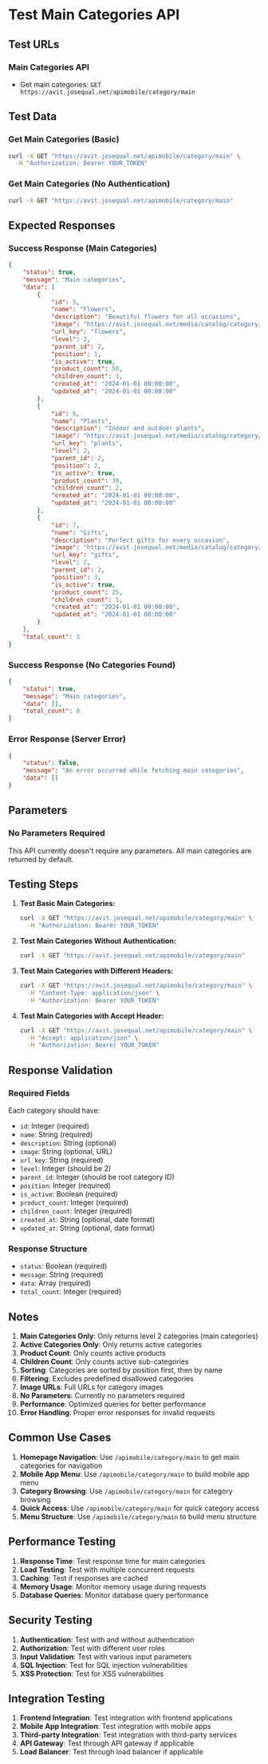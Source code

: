 # Test Main Categories API

## Test URLs

### Main Categories API
- Get main categories: `GET https://avit.josequal.net/apimobile/category/main`

## Test Data

### Get Main Categories (Basic)
```bash
curl -X GET "https://avit.josequal.net/apimobile/category/main" \
  -H "Authorization: Bearer YOUR_TOKEN"
```

### Get Main Categories (No Authentication)
```bash
curl -X GET "https://avit.josequal.net/apimobile/category/main"
```

## Expected Responses

### Success Response (Main Categories)
```json
{
    "status": true,
    "message": "Main categories",
    "data": [
        {
            "id": 5,
            "name": "Flowers",
            "description": "Beautiful flowers for all occasions",
            "image": "https://avit.josequal.net/media/catalog/category/flowers.jpg",
            "url_key": "flowers",
            "level": 2,
            "parent_id": 2,
            "position": 1,
            "is_active": true,
            "product_count": 50,
            "children_count": 3,
            "created_at": "2024-01-01 00:00:00",
            "updated_at": "2024-01-01 00:00:00"
        },
        {
            "id": 6,
            "name": "Plants",
            "description": "Indoor and outdoor plants",
            "image": "https://avit.josequal.net/media/catalog/category/plants.jpg",
            "url_key": "plants",
            "level": 2,
            "parent_id": 2,
            "position": 2,
            "is_active": true,
            "product_count": 30,
            "children_count": 2,
            "created_at": "2024-01-01 00:00:00",
            "updated_at": "2024-01-01 00:00:00"
        },
        {
            "id": 7,
            "name": "Gifts",
            "description": "Perfect gifts for every occasion",
            "image": "https://avit.josequal.net/media/catalog/category/gifts.jpg",
            "url_key": "gifts",
            "level": 2,
            "parent_id": 2,
            "position": 3,
            "is_active": true,
            "product_count": 25,
            "children_count": 1,
            "created_at": "2024-01-01 00:00:00",
            "updated_at": "2024-01-01 00:00:00"
        }
    ],
    "total_count": 3
}
```

### Success Response (No Categories Found)
```json
{
    "status": true,
    "message": "Main categories",
    "data": [],
    "total_count": 0
}
```

### Error Response (Server Error)
```json
{
    "status": false,
    "message": "An error occurred while fetching main categories",
    "data": []
}
```

## Parameters

### No Parameters Required
This API currently doesn't require any parameters. All main categories are returned by default.

## Testing Steps

1. **Test Basic Main Categories:**
   ```bash
   curl -X GET "https://avit.josequal.net/apimobile/category/main" \
     -H "Authorization: Bearer YOUR_TOKEN"
   ```

2. **Test Main Categories Without Authentication:**
   ```bash
   curl -X GET "https://avit.josequal.net/apimobile/category/main"
   ```

3. **Test Main Categories with Different Headers:**
   ```bash
   curl -X GET "https://avit.josequal.net/apimobile/category/main" \
     -H "Content-Type: application/json" \
     -H "Authorization: Bearer YOUR_TOKEN"
   ```

4. **Test Main Categories with Accept Header:**
   ```bash
   curl -X GET "https://avit.josequal.net/apimobile/category/main" \
     -H "Accept: application/json" \
     -H "Authorization: Bearer YOUR_TOKEN"
   ```

## Response Validation

### Required Fields
Each category should have:
- `id`: Integer (required)
- `name`: String (required)
- `description`: String (optional)
- `image`: String (optional, URL)
- `url_key`: String (required)
- `level`: Integer (should be 2)
- `parent_id`: Integer (should be root category ID)
- `position`: Integer (required)
- `is_active`: Boolean (required)
- `product_count`: Integer (required)
- `children_count`: Integer (required)
- `created_at`: String (optional, date format)
- `updated_at`: String (optional, date format)

### Response Structure
- `status`: Boolean (required)
- `message`: String (required)
- `data`: Array (required)
- `total_count`: Integer (required)

## Notes

1. **Main Categories Only**: Only returns level 2 categories (main categories)
2. **Active Categories Only**: Only returns active categories
3. **Product Count**: Only counts active products
4. **Children Count**: Only counts active sub-categories
5. **Sorting**: Categories are sorted by position first, then by name
6. **Filtering**: Excludes predefined disallowed categories
7. **Image URLs**: Full URLs for category images
8. **No Parameters**: Currently no parameters required
9. **Performance**: Optimized queries for better performance
10. **Error Handling**: Proper error responses for invalid requests

## Common Use Cases

1. **Homepage Navigation**: Use `/apimobile/category/main` to get main categories for navigation
2. **Mobile App Menu**: Use `/apimobile/category/main` to build mobile app menu
3. **Category Browsing**: Use `/apimobile/category/main` for category browsing
4. **Quick Access**: Use `/apimobile/category/main` for quick category access
5. **Menu Structure**: Use `/apimobile/category/main` to build menu structure

## Performance Testing

1. **Response Time**: Test response time for main categories
2. **Load Testing**: Test with multiple concurrent requests
3. **Caching**: Test if responses are cached
4. **Memory Usage**: Monitor memory usage during requests
5. **Database Queries**: Monitor database query performance

## Security Testing

1. **Authentication**: Test with and without authentication
2. **Authorization**: Test with different user roles
3. **Input Validation**: Test with various input parameters
4. **SQL Injection**: Test for SQL injection vulnerabilities
5. **XSS Protection**: Test for XSS vulnerabilities

## Integration Testing

1. **Frontend Integration**: Test integration with frontend applications
2. **Mobile App Integration**: Test integration with mobile apps
3. **Third-party Integration**: Test integration with third-party services
4. **API Gateway**: Test through API gateway if applicable
5. **Load Balancer**: Test through load balancer if applicable
